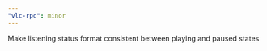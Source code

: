 ```yaml
---
"vlc-rpc": minor
---
```


Make listening status format consistent between playing and paused states
